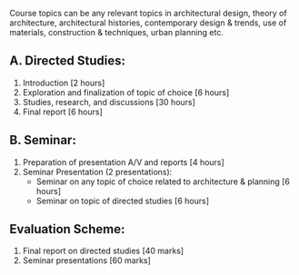 Course topics can be any relevant topics in architectural design, theory of architecture, architectural histories, contemporary design & trends, use of materials, construction & techniques, urban planning etc.

## **A. Directed Studies:**

1. Introduction [2 hours]
2. Exploration and finalization of topic of choice [6 hours]
3. Studies, research, and discussions [30 hours]
4. Final report [6 hours]

## **B. Seminar:**

1. Preparation of presentation A/V and reports [4 hours]
2. Seminar Presentation (2 presentations):
   * Seminar on any topic of choice related to architecture & planning [6 hours]
   * Seminar on topic of directed studies [6 hours]

## **Evaluation Scheme:**

1. Final report on directed studies [40 marks]
2. Seminar presentations [60 marks]


